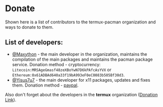 # Donate
Shown here is a list of contributors to the termux-pacman organization and ways to donate to them.

## List of developers:
 - [@Maxython](https://github.com/Maxython) - the main developer in the organization, maintains the compilation of the main packages and maintains the pacman package service. Donation method - cryptocurrency: `Litecoin:MRSAgeGmasf48zeXBoYwN7D6kPAfcAsYVX` or `Ethereum:0x61ADBAd640a33f19bA993eF0eC0083b505Bf30d3`.
 - [@Yisus7u7](https://github.com/Yisus7u7) - the main developer for x11 packages, updates and fixes them. Donation method - [paypal](https://paypal.me/JesusChapman).

Also don't forget about the developers in the **termux** organization ([Donation Link](https://github.com/termux/termux-packages/wiki/Donate)).
